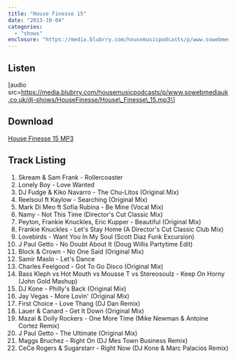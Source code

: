 ```yaml
---
title: "House Finesse 15"
date: "2013-10-04"
categories: 
  - "shows"
enclosure: "https://media.blubrry.com/housemusicpodcasts/p/www.sowebmediauk.co.uk/dj-shows/HouseFinesse/House_Finesse_15.mp3 0 audio/mpeg "
---
```


## Listen

\[audio src=https://media.blubrry.com/housemusicpodcasts/p/www.sowebmediauk.co.uk/dj-shows/HouseFinesse/House\_Finesse\_15.mp3\]

## Download

[House Finesse 15 MP3](https://media.blubrry.com/housemusicpodcasts/p/www.sowebmediauk.co.uk/dj-shows/HouseFinesse/House_Finesse_15.mp3)

## Track Listing

1. Skream & Sam Frank - Rollercoaster
2. Lonely Boy - Love Wanted
3. DJ Fudge & Kiko Navarro - The Chu-Litos (Original Mix)
4. Reelsoul ft Kaylow - Searching (Original Mix)
5. Mark Di Meo ft Sofia Rubina - Be Mine (Vocal Mix)
6. Namy - Not This Time (Director's Cut Classic Mix)
7. Peyton, Frankie Knuckles, Eric Kupper - Beautiful (Original Mix)
8. Frankie Knuckles - Let's Stay Home (A Director's Cut Classic Club Mix)
9. Lovebirds - Want You In My Soul (Scott Diaz Funk Excursion)
10. J Paul Getto - No Doubt About It (Doug Willis Partytime Edit)
11. Block & Crown - No One Said (Original Mix)
12. Samir Maslo - Let's Dance
13. Charles Feelgood - Got To Go Disco (Original Mix)
14. Bass Kleph vs Hot Mouth vs Mousse T vs Stereosoulz - Keep On Horny (John Gold Mashup)
15. DJ Kone - Philly's Back (Original Mix)
16. Jay Vegas - More Lovin' (Original Mix)
17. First Choice - Love Thang (DJ Dan Remix)
18. Lauer & Canard - Get It Down (Original Mix)
19. Mazai & Dolly Rockers - One More Time (Mike Newman & Antoine Cortez Remix)
20. J Paul Getto - The Ultimate (Original Mix)
21. Maggs Bruchez - Right On (DJ Mes Town Business Remix)
22. CeCe Rogers & Sugarstarr - Right Now (DJ Kone & Marc Palacios Remix)
